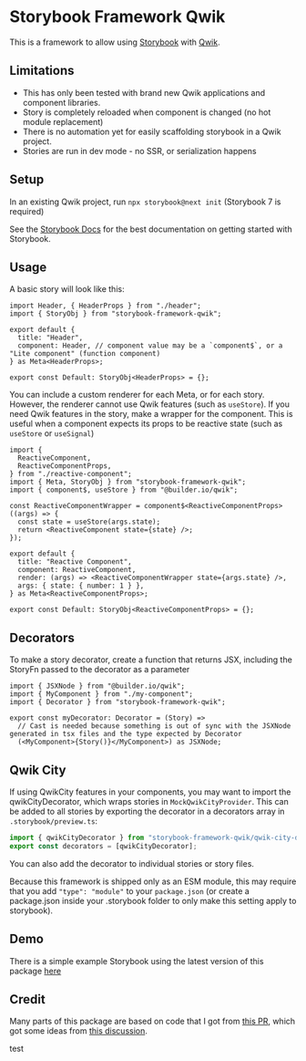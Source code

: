 # Storybook Framework Qwik

This is a framework to allow using [Storybook](https://storybook.js.org/) with [Qwik](https://qwik.builder.io/).

## Limitations

- This has only been tested with brand new Qwik applications and component libraries.
- Story is completely reloaded when component is changed (no hot module replacement)
- There is no automation yet for easily scaffolding storybook in a Qwik project.
- Stories are run in dev mode - no SSR, or serialization happens

## Setup

In an existing Qwik project, run `npx storybook@next init` (Storybook 7 is required)

See the [Storybook Docs](https://storybook.js.org/docs/7.0/qwik/get-started/introduction) for the best documentation on getting started with Storybook.

## Usage

A basic story will look like this:

```tsx
import Header, { HeaderProps } from "./header";
import { StoryObj } from "storybook-framework-qwik";

export default {
  title: "Header",
  component: Header, // component value may be a `component$`, or a "Lite component" (function component)
} as Meta<HeaderProps>;

export const Default: StoryObj<HeaderProps> = {};
```

You can include a custom renderer for each Meta, or for each story. However, the renderer cannot use Qwik features (such as `useStore`). If you need Qwik features in the story, make a wrapper for the component. This is useful when a component expects its props to be reactive state (such as `useStore` or `useSignal`)

```tsx
import {
  ReactiveComponent,
  ReactiveComponentProps,
} from "./reactive-component";
import { Meta, StoryObj } from "storybook-framework-qwik";
import { component$, useStore } from "@builder.io/qwik";

const ReactiveComponentWrapper = component$<ReactiveComponentProps>((args) => {
  const state = useStore(args.state);
  return <ReactiveComponent state={state} />;
});

export default {
  title: "Reactive Component",
  component: ReactiveComponent,
  render: (args) => <ReactiveComponentWrapper state={args.state} />,
  args: { state: { number: 1 } },
} as Meta<ReactiveComponentProps>;

export const Default: StoryObj<ReactiveComponentProps> = {};
```

## Decorators

To make a story decorator, create a function that returns JSX, including the StoryFn passed to the decorator as a parameter

```tsx
import { JSXNode } from "@builder.io/qwik";
import { MyComponent } from "./my-component";
import { Decorator } from "storybook-framework-qwik";

export const myDecorator: Decorator = (Story) =>
  // Cast is needed because something is out of sync with the JSXNode generated in tsx files and the type expected by Decorator
  (<MyComponent>{Story()}</MyComponent>) as JSXNode;
```

## Qwik City

If using QwikCity features in your components, you may want to import the qwikCityDecorator, which wraps stories in `MockQwikCityProvider`. This can be added to all stories by exporting the decorator in a decorators array in `.storybook/preview.ts`:

```ts
import { qwikCityDecorator } from "storybook-framework-qwik/qwik-city-decorator";
export const decorators = [qwikCityDecorator];
```

You can also add the decorator to individual stories or story files.

Because this framework is shipped only as an ESM module, this may require that you add `"type": "module"` to your `package.json` (or create a package.json inside your .storybook folder to only make this setting apply to storybook).

## Demo

There is a simple example Storybook using the latest version of this package [here](https://storybook-framework-qwik.vercel.app/)

## Credit

Many parts of this package are based on code that I got from [this PR](https://github.com/BuilderIO/qwik/pull/2381), which got some ideas from [this discussion](https://github.com/BuilderIO/qwik/discussions/787).

test
